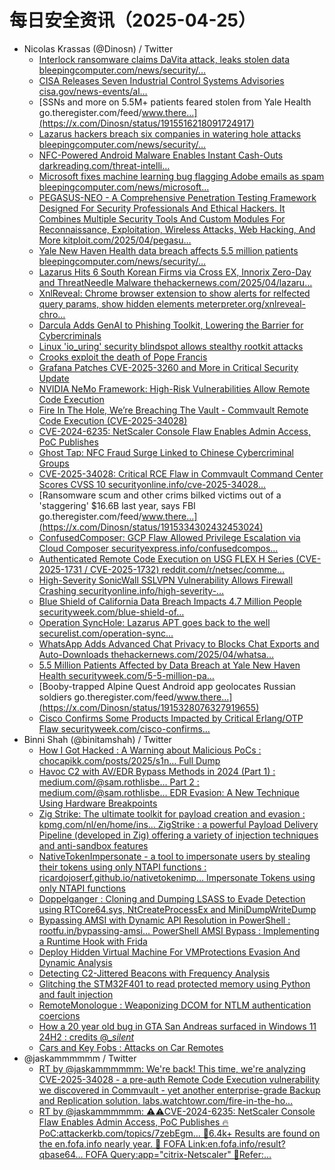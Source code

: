 # 每日安全资讯（2025-04-25）

- Nicolas Krassas (@Dinosn) / Twitter
  - [Interlock ransomware claims DaVita attack, leaks stolen data bleepingcomputer.com/news/security/…](https://x.com/Dinosn/status/1915517193804284411)
  - [CISA Releases Seven Industrial Control Systems Advisories cisa.gov/news-events/al…](https://x.com/Dinosn/status/1915517121226002567)
  - [SSNs and more on 5.5M+ patients feared stolen from Yale Health go.theregister.com/feed/www.there…](https://x.com/Dinosn/status/1915516218091724917)
  - [Lazarus hackers breach six companies in watering hole attacks bleepingcomputer.com/news/security/…](https://x.com/Dinosn/status/1915516096544989514)
  - [NFC-Powered Android Malware Enables Instant Cash-Outs darkreading.com/threat-intelli…](https://x.com/Dinosn/status/1915516057621872755)
  - [Microsoft fixes machine learning bug flagging Adobe emails as spam bleepingcomputer.com/news/microsoft…](https://x.com/Dinosn/status/1915516035928912061)
  - [PEGASUS-NEO - A Comprehensive Penetration Testing Framework Designed For Security Professionals And Ethical Hackers. It Combines Multiple Security Tools And Custom Modules For Reconnaissance, Exploitation, Wireless Attacks, Web Hacking, And More kitploit.com/2025/04/pegasu…](https://x.com/Dinosn/status/1915412354432663801)
  - [Yale New Haven Health data breach affects 5.5 million patients bleepingcomputer.com/news/security/…](https://x.com/Dinosn/status/1915412325256908869)
  - [Lazarus Hits 6 South Korean Firms via Cross EX, Innorix Zero-Day and ThreatNeedle Malware thehackernews.com/2025/04/lazaru…](https://x.com/Dinosn/status/1915412284735889516)
  - [XnlReveal: Chrome browser extension to show alerts for relfected query params, show hidden elements meterpreter.org/xnlreveal-chro…](https://x.com/Dinosn/status/1915387754546110842)
  - [Darcula Adds GenAI to Phishing Toolkit, Lowering the Barrier for Cybercriminals](https://x.com/Dinosn/status/1915386796399353915)
  - [Linux 'io_uring' security blindspot allows stealthy rootkit attacks](https://x.com/Dinosn/status/1915386775805321335)
  - [Crooks exploit the death of Pope Francis](https://x.com/Dinosn/status/1915386756175646811)
  - [Grafana Patches CVE-2025-3260 and More in Critical Security Update](https://x.com/Dinosn/status/1915374943065518382)
  - [NVIDIA NeMo Framework: High-Risk Vulnerabilities Allow Remote Code Execution](https://x.com/Dinosn/status/1915374902007259216)
  - [Fire In The Hole, We’re Breaching The Vault - Commvault Remote Code Execution (CVE-2025-34028)](https://x.com/Dinosn/status/1915374839696941209)
  - [CVE-2024-6235: NetScaler Console Flaw Enables Admin Access, PoC Publishes](https://x.com/Dinosn/status/1915336480685514914)
  - [Ghost Tap: NFC Fraud Surge Linked to Chinese Cybercriminal Groups](https://x.com/Dinosn/status/1915336434472673627)
  - [CVE-2025-34028: Critical RCE Flaw in Commvault Command Center Scores CVSS 10 securityonline.info/cve-2025-34028…](https://x.com/Dinosn/status/1915334346925621264)
  - [Ransomware scum and other crims bilked victims out of a 'staggering' $16.6B last year, says FBI go.theregister.com/feed/www.there…](https://x.com/Dinosn/status/1915334302432453024)
  - [ConfusedComposer: GCP Flaw Allowed Privilege Escalation via Cloud Composer securityexpress.info/confusedcompos…](https://x.com/Dinosn/status/1915331354218451177)
  - [Authenticated Remote Code Execution on USG FLEX H Series (CVE-2025-1731 / CVE-2025-1732) reddit.com/r/netsec/comme…](https://x.com/Dinosn/status/1915331281342390601)
  - [High-Severity SonicWall SSLVPN Vulnerability Allows Firewall Crashing securityonline.info/high-severity-…](https://x.com/Dinosn/status/1915331238778507635)
  - [Blue Shield of California Data Breach Impacts 4.7 Million People securityweek.com/blue-shield-of…](https://x.com/Dinosn/status/1915331136886284705)
  - [Operation SyncHole: Lazarus APT goes back to the well securelist.com/operation-sync…](https://x.com/Dinosn/status/1915328296482398279)
  - [WhatsApp Adds Advanced Chat Privacy to Blocks Chat Exports and Auto-Downloads thehackernews.com/2025/04/whatsa…](https://x.com/Dinosn/status/1915328215142588920)
  - [5.5 Million Patients Affected by Data Breach at Yale New Haven Health securityweek.com/5-5-million-pa…](https://x.com/Dinosn/status/1915328110003970504)
  - [Booby-trapped Alpine Quest Android app geolocates Russian soldiers go.theregister.com/feed/www.there…](https://x.com/Dinosn/status/1915328076327919655)
  - [Cisco Confirms Some Products Impacted by Critical Erlang/OTP Flaw securityweek.com/cisco-confirms…](https://x.com/Dinosn/status/1915328035009765824)
- Binni Shah (@binitamshah) / Twitter
  - [How I Got Hacked : A Warning about Malicious PoCs : chocapikk.com/posts/2025/s1n… Full Dump](https://x.com/binitamshah/status/1915440304511152174)
  - [Havoc C2 with AV/EDR Bypass Methods in 2024 (Part 1) : medium.com/@sam.rothlisbe… Part 2 : medium.com/@sam.rothlisbe… EDR Evasion: A New Technique Using Hardware Breakpoints](https://x.com/binitamshah/status/1915426849674482151)
  - [Zig Strike: The ultimate toolkit for payload creation and evasion : kpmg.com/nl/en/home/ins… ZigStrike : a powerful Payload Delivery Pipeline (developed in Zig) offering a variety of injection techniques and anti-sandbox features](https://x.com/binitamshah/status/1915436545978359968)
  - [NativeTokenImpersonate - a tool to impersonate users by stealing their tokens using only NTAPI functions : ricardojoserf.github.io/nativetokenimp… Impersonate Tokens using only NTAPI functions](https://x.com/binitamshah/status/1915434464840237252)
  - [Doppelganger : Cloning and Dumping LSASS to Evade Detection using RTCore64.sys, NtCreateProcessEx and MiniDumpWriteDump](https://x.com/binitamshah/status/1915432746794836439)
  - [Bypassing AMSI with Dynamic API Resolution in PowerShell : rootfu.in/bypassing-amsi… PowerShell AMSI Bypass : Implementing a Runtime Hook with Frida](https://x.com/binitamshah/status/1915432304459067641)
  - [Deploy Hidden Virtual Machine For VMProtections Evasion And Dynamic Analysis](https://x.com/binitamshah/status/1915421774457512357)
  - [Detecting C2-Jittered Beacons with Frequency Analysis](https://x.com/binitamshah/status/1915420399078199659)
  - [Glitching the STM32F401 to read protected memory using Python and fault injection](https://x.com/binitamshah/status/1915419039133806785)
  - [RemoteMonologue : Weaponizing DCOM for NTLM authentication coercions](https://x.com/binitamshah/status/1915414942741672024)
  - [How a 20 year old bug in GTA San Andreas surfaced in Windows 11 24H2 :  credits @__silent_](https://x.com/binitamshah/status/1915413570688606413)
  - [Cars and Key Fobs : Attacks on Car Remotes](https://x.com/binitamshah/status/1915412219988246959)
- @jaskammmmmm / Twitter
  - [RT by @jaskammmmmm: We're back! This time, we're analyzing CVE-2025-34028 - a pre-auth Remote Code Execution vulnerability we discovered in Commvault - yet another enterprise-grade Backup and Replication solution. labs.watchtowr.com/fire-in-the-ho…](https://x.com/watchtowrcyber/status/1915346753827529027)
  - [RT by @jaskammmmmm: ⚠️⚠️CVE-2024-6235: NetScaler Console Flaw Enables Admin Access, PoC Publishes 🔥PoC:attackerkb.com/topics/7zebEgm… 🎯6.4k+ Results are found on the en.fofa.info nearly year. 🔗 FOFA Link:en.fofa.info/result?qbase64… FOFA Query:app="citrix-Netscaler" 🔖Refer:…](https://x.com/fofabot/status/1915221539899007298)
